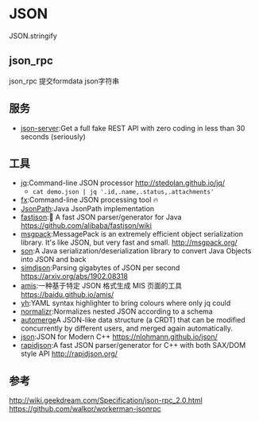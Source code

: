 # JSON

JSON.stringify

## json_rpc

json_rpc 提交formdata json字符串

## 服务

* [json-server](https://github.com/typicode/json-server):Get a full fake REST API with zero coding in less than 30 seconds (seriously)

## 工具

* [jq](https://github.com/stedolan/jq):Command-line JSON processor <http://stedolan.github.io/jq/>
  - `cat demo.json | jq '.id,.name,.status,.attachments'`
* [fx](https://github.com/antonmedv/fx):Command-line JSON processing tool 🔥
* [JsonPath](https://github.com/json-path/JsonPath):Java JsonPath implementation
* [fastjson](https://github.com/alibaba/fastjson):🚄 A fast JSON parser/generator for Java <https://github.com/alibaba/fastjson/wiki>
* [msgpack](https://github.com/msgpack/msgpack):MessagePack is an extremely efficient object serialization library. It's like JSON, but very fast and small. <http://msgpack.org/>
* [son](https://github.com/google/gson):A Java serialization/deserialization library to convert Java Objects into JSON and back
* [simdjson](https://github.com/lemire/simdjson):Parsing gigabytes of JSON per second <https://arxiv.org/abs/1902.08318>
* [amis](https://github.com/baidu/amis):一种基于特定 JSON 格式生成 MIS 页面的工具 <https://baidu.github.io/amis/>
* [yh](https://github.com/andreazorzetto/yh):YAML syntax highlighter to bring colours where only jq could
* [normalizr](https://github.com/paularmstrong/normalizr):Normalizes nested JSON according to a schema
* [automerge](https://github.com/automerge/automerge)A JSON-like data structure (a CRDT) that can be modified concurrently by different users, and merged again automatically.
* [json](https://github.com/nlohmann/json):JSON for Modern C++ <https://nlohmann.github.io/json/>
* [rapidjson](https://github.com/Tencent/rapidjson):A fast JSON parser/generator for C++ with both SAX/DOM style API <http://rapidjson.org/>

## 参考

<http://wiki.geekdream.com/Specification/json-rpc_2.0.html>
<https://github.com/walkor/workerman-jsonrpc>
